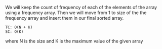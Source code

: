 We will keep the count of frequency of each of the
elements of the array using a frequency array. Then
we will move from 1 to size of the the frequency array
and insert them in our final sorted array.

    TC: O(N + K)
    SC: O(K)

where N is the size and K is the maximum 
value of the given array